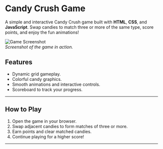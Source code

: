 # Candy Crush Game

A simple and interactive Candy Crush game built with **HTML**, **CSS**, and **JavaScript**. Swap candies to match three or more of the same type, score points, and enjoy the fun animations!

![Game Screenshot](./assets/game-screenshot.png)  
*Screenshot of the game in action.*



## Features
- Dynamic grid gameplay.
- Colorful candy graphics.
- Smooth animations and interactive controls.
- Scoreboard to track your progress.

---

## How to Play
1. Open the game in your browser.
2. Swap adjacent candies to form matches of three or more.
3. Earn points and clear matched candies.
4. Continue playing for a higher score!

---


